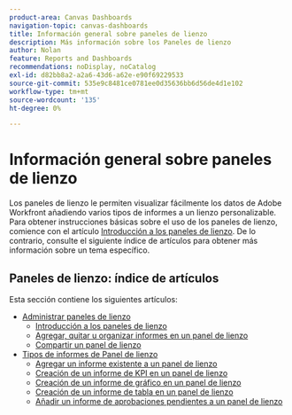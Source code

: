 ```yaml
---
product-area: Canvas Dashboards
navigation-topic: canvas-dashboards
title: Información general sobre paneles de lienzo
description: Más información sobre los Paneles de lienzo
author: Nolan
feature: Reports and Dashboards
recommendations: noDisplay, noCatalog
exl-id: d82bb8a2-a2a6-43d6-a62e-e90f69229533
source-git-commit: 535e9c8481ce0781ee0d35636bb6d56de4d1e102
workflow-type: tm+mt
source-wordcount: '135'
ht-degree: 0%

---
```


# Información general sobre paneles de lienzo

Los paneles de lienzo le permiten visualizar fácilmente los datos de Adobe Workfront añadiendo varios tipos de informes a un lienzo personalizable. Para obtener instrucciones básicas sobre el uso de los paneles de lienzo, comience con el artículo [Introducción a los paneles de lienzo](/help/quicksilver/reports-and-dashboards/canvas-dashboards/manage-canvas-dashboards/get-started-canvas-dashboards.md). De lo contrario, consulte el siguiente índice de artículos para obtener más información sobre un tema específico.

## Paneles de lienzo: índice de artículos

Esta sección contiene los siguientes artículos:

* [Administrar paneles de lienzo](/help/quicksilver/reports-and-dashboards/canvas-dashboards/manage-canvas-dashboards/manage-canvas-dashboards.md)
   * [Introducción a los paneles de lienzo](/help/quicksilver/reports-and-dashboards/canvas-dashboards/manage-canvas-dashboards/get-started-canvas-dashboards.md)
   * [Agregar, quitar u organizar informes en un panel de lienzo](/help/quicksilver/reports-and-dashboards/canvas-dashboards/manage-canvas-dashboards/add-remove-arrange-reports.md)
   * [Compartir un panel de lienzo](/help/quicksilver/reports-and-dashboards/canvas-dashboards/manage-canvas-dashboards/share-canvas-dashboard.md)
* [Tipos de informes de Panel de lienzo](/help/quicksilver/reports-and-dashboards/canvas-dashboards/report-types/report-types-overview.md)
   * [Agregar un informe existente a un panel de lienzo](/help/quicksilver/reports-and-dashboards/canvas-dashboards/report-types/add-existing-report.md)
   * [Creación de un informe de KPI en un panel de lienzo](/help/quicksilver/reports-and-dashboards/canvas-dashboards/report-types/build-kpi-report.md)
   * [Creación de un informe de gráfico en un panel de lienzo](/help/quicksilver/reports-and-dashboards/canvas-dashboards/report-types/build-chart-report.md)
   * [Creación de un informe de tabla en un panel de lienzo](/help/quicksilver/reports-and-dashboards/canvas-dashboards/report-types/build-table-report.md)
   * [Añadir un informe de aprobaciones pendientes a un panel de lienzo](/help/quicksilver/reports-and-dashboards/canvas-dashboards/report-types/add-pending-approvals-report.md)

